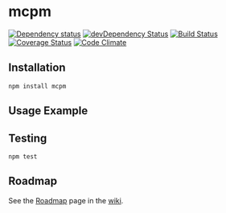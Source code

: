 # mcpm

[![Dependency status](https://img.shields.io/david/mcpm/mcpm.svg?style=flat)](https://david-dm.org/mcpm/mcpm)
[![devDependency Status](https://img.shields.io/david/dev/mcpm/mcpm.svg?style=flat)](https://david-dm.org/mcpm/mcpm#info=devDependencies)
[![Build Status](https://img.shields.io/travis/mcpm/mcpm.svg?style=flat&branch=master)](https://travis-ci.org/mcpm/mcpm)
[![Coverage Status](https://img.shields.io/coveralls/mcpm/mcpm.svg)](https://coveralls.io/github/mcpm/mcpm?branch=master)
[![Code Climate](https://img.shields.io/codeclimate/github/mcpm/mcpm.svg)](https://codeclimate.com/github/mcpm/mcpm)

## Installation

    npm install mcpm

## Usage Example

## Testing

    npm test

## Roadmap

See the [Roadmap](https://github.com/mcpm/mcpm/wiki/Roadmap) page in the [wiki](https://github.com/mcpm/mcpm/wiki).
